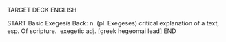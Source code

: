 TARGET DECK
ENGLISH

START
Basic
Exegesis
Back: n. (pl. Exegeses) critical explanation of a text, esp. Of scripture.  exegetic adj. [greek hegeomai lead]
END
